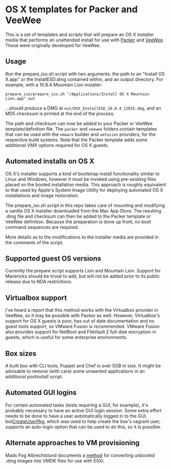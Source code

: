 # OS X templates for Packer and VeeWee

This is a set of templates and scripts that will prepare an OS X installer media that performs an unattended install for use with [Packer](http://packer.io) and [VeeWee](http://github.com/jedi4ever/veewee). These were originally developed for VeeWee.

## Usage

Run the prepare_iso.sh script with two arguments: the path to an "Install OS X.app" or the InstallESD.dmg contained within, and an output directory. For example, with a 10.8.4 Mountain Lion installer:

`prepare_iso/prepare_iso.sh "/Applications/Install OS X Mountain Lion.app" out`

...should produce a DMG at `out/OSX_InstallESD_10.8.4_12E55.dmg`, and an MD5 checksum is printed at the end of the process.

The path and checksum can now be added to your Packer or VeeWee template/definition file. The `packer` and `veewee` folders contain templates that can be used with the `vmware` builder and `vmfusion` providers, for the respective build systems. Note that the Packer template adds some additional VMX options required for OS X guests.

## Automated installs on OS X

OS X's installer supports a kind of bootstrap install functionality similar to Linux and Windows, however it must be invoked using pre-existing files placed on the booted installation media. This approach is roughly equivalent to that used by Apple's System Image Utility for deploying automated OS X installations and image restoration.

The prepare_iso.sh script in this repo takes care of mounting and modifying a vanilla OS X installer downloaded from the Mac App Store. The resulting .dmg file and checksum can then be added to the Packer template or VeeWee definition. Because the preparation is done up front, no boot command sequences are required.

More details as to the modifications to the installer media are provided in the comments of the script.

## Supported guest OS versions

Currently the prepare script supports Lion and Mountain Lion. Support for Mavericks should be trivial to add, but will not be added prior to its public release due to NDA restrictions.

## Virtualbox support

I've heard a report that this method works with the Virtualbox provider in VeeWee, so it may be possible with Packer as well. However, Virtualbox's support for OS X guests is poor, has out of date documentation and no guest tools support, so VMware Fusion is recommended. VMware Fusion also provides support for NetBoot and FileVault 2 full-disk encryption in guests, which is useful for some enterprise environments.

## Box sizes

A built box with CLI tools, Puppet and Chef is over 5GB in size. It might be advisable to remove (with care) some unwanted applications in an additional postinstall script.

## Automated GUI logins

For certain automated tasks (tests requiring a GUI, for example), it's probably necessary to have an active GUI login session. Some extra effort needs to be done to have a user automatically logged in to the GUI, but[CreateUserPkg](http://magervalp.github.com/CreateUserPkg), which was used to help create the box's vagrant user, supports an auto-login option that can be used to do this, so it is possible.

## Alternate approaches to VM provisioning
Mads Fog Albrechtslund documents a [method](http://hazenet.dk/2013/07/17/creating-a-never-booted-os-x-template-in-vsphere-5-1) for converting unbooted .dmg images into VMDK files for use with ESXi.

